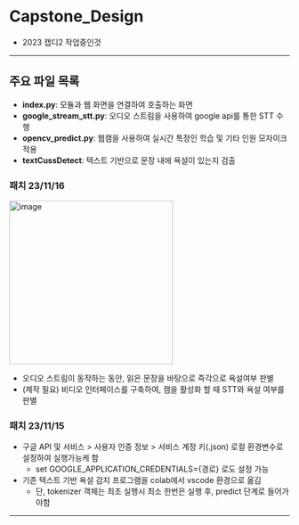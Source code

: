 # Capstone_Design
* 2023 캡디2 작업중인것
---
## 주요 파일 목록
* __index.py__: 모듈과 웹 화면을 연결하여 호출하는 화면
* __google_stream_stt.py__: 오디오 스트림을 사용하여 google api를 통한 STT 수행
* __opencv_predict.py__: 웹캠을 사용하여 실시간 특정인 학습 및 기타 인원 모자이크 적용
* __textCussDetect__: 텍스트 기반으로 문장 내에 욕설이 있는지 검출

### 패치 23/11/16
<img width="294" alt="image" src="https://github.com/sleepyhood/Capstone_Design/assets/69490791/7c3a828d-85cd-4de4-8600-e91568c921e6">

* 오디오 스트림이 동작하는 동안, 읽은 문장을 바탕으로 즉각으로 욕설여부 판별
* (제작 필요) 비디오 인터페이스를 구축하여, 캠을 활성화 할 때 STT와 욕설 여부를 판별


### 패치 23/11/15
* 구글 API 및 서비스 > 사용자 인증 정보 > 서비스 계정 키(.json) 로컬 환경변수로 설정하여 실행가능케 함
  * set GOOGLE_APPLICATION_CREDENTIALS={경로} 로도 설정 가능
* 기존 텍스트 기반 욕설 감지 프로그램을 colab에서 vscode 환경으로 옮김
  * 단, tokenizer 객체는 최초 실행시 최소 한번은 실행 후, predict 단계로 들어가야함
---
